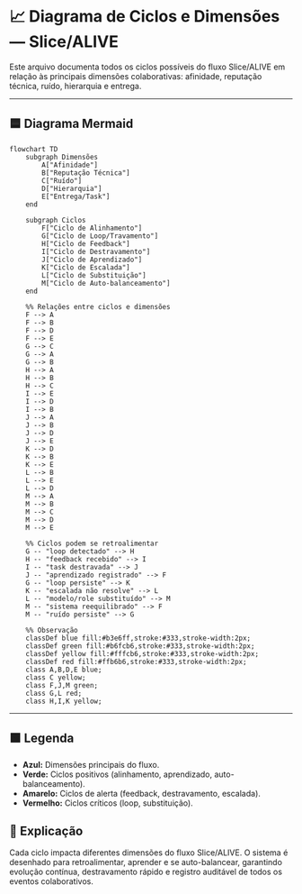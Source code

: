 # 📈 Diagrama de Ciclos e Dimensões — Slice/ALIVE

Este arquivo documenta todos os ciclos possíveis do fluxo Slice/ALIVE em relação às principais dimensões colaborativas: afinidade, reputação técnica, ruído, hierarquia e entrega.

---

## 🟦 Diagrama Mermaid

```mermaid
flowchart TD
    subgraph Dimensões
        A["Afinidade"]
        B["Reputação Técnica"]
        C["Ruído"]
        D["Hierarquia"]
        E["Entrega/Task"]
    end

    subgraph Ciclos
        F["Ciclo de Alinhamento"]
        G["Ciclo de Loop/Travamento"]
        H["Ciclo de Feedback"]
        I["Ciclo de Destravamento"]
        J["Ciclo de Aprendizado"]
        K["Ciclo de Escalada"]
        L["Ciclo de Substituição"]
        M["Ciclo de Auto-balanceamento"]
    end

    %% Relações entre ciclos e dimensões
    F --> A
    F --> B
    F --> D
    F --> E
    G --> C
    G --> A
    G --> B
    H --> A
    H --> B
    H --> C
    I --> E
    I --> D
    I --> B
    J --> A
    J --> B
    J --> D
    J --> E
    K --> D
    K --> B
    K --> E
    L --> B
    L --> E
    L --> D
    M --> A
    M --> B
    M --> C
    M --> D
    M --> E

    %% Ciclos podem se retroalimentar
    G -- "loop detectado" --> H
    H -- "feedback recebido" --> I
    I -- "task destravada" --> J
    J -- "aprendizado registrado" --> F
    G -- "loop persiste" --> K
    K -- "escalada não resolve" --> L
    L -- "modelo/role substituído" --> M
    M -- "sistema reequilibrado" --> F
    M -- "ruído persiste" --> G

    %% Observação
    classDef blue fill:#b3e6ff,stroke:#333,stroke-width:2px;
    classDef green fill:#b6fcb6,stroke:#333,stroke-width:2px;
    classDef yellow fill:#fffcb6,stroke:#333,stroke-width:2px;
    classDef red fill:#ffb6b6,stroke:#333,stroke-width:2px;
    class A,B,D,E blue;
    class C yellow;
    class F,J,M green;
    class G,L red;
    class H,I,K yellow;
```

---

## 🟩 Legenda
- **Azul:** Dimensões principais do fluxo.
- **Verde:** Ciclos positivos (alinhamento, aprendizado, auto-balanceamento).
- **Amarelo:** Ciclos de alerta (feedback, destravamento, escalada).
- **Vermelho:** Ciclos críticos (loop, substituição).

## 📝 Explicação
Cada ciclo impacta diferentes dimensões do fluxo Slice/ALIVE. O sistema é desenhado para retroalimentar, aprender e se auto-balancear, garantindo evolução contínua, destravamento rápido e registro auditável de todos os eventos colaborativos.
